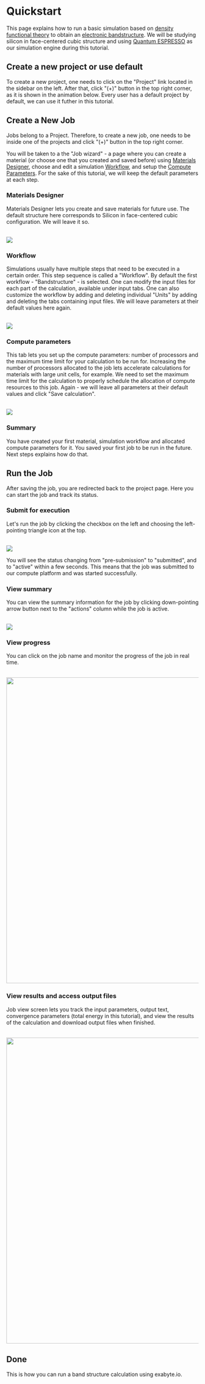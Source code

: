 <!-- TODO by MH revise and make sure content is up to date -->

# Quickstart

This page explains how to run a basic simulation based on [density functional theory](http://en.wikipedia.org/wiki/Density_functional_theory) to obtain an [electronic bandstructure](http://en.wikipedia.org/wiki/Electronic_band_structure). We will be studying silicon in face-centered cubic structure and using [Quantum ESPRESSO](quantum-espresso.org) as our simulation engine during this tutorial.

## Create a new project or use default

To create a new project, one needs to click on the "Project" link located in the sidebar on the left. After that, click "(+)" button in the top right corner, as it is shown in the animation below. Every user has a default project by default, we can use it futher in this tutorial.


## Create a New Job

Jobs belong to a Project. Therefore, to create a new job, one needs to be inside one of the projects and click "(+)" button in the top right corner.


You will be taken to a the "Job wizard" - a page where you can create a material (or choose one that you created and saved before) using [Materials Designer](), choose and edit a simulation [Workflow](), and setup the [Compute Parameters](). For the sake of this tutorial, we will keep the default parameters at each step.

### Materials Designer

Materials Designer lets you create and save materials for future use. The default structure here corresponds to Silicon in face-centered cubic
configuration. We will leave it so.

<br>
<img src="../images/job-create-material.gif">
<br>

### Workflow

Simulations usually have multiple steps that need to be executed in a certain order. This step sequence is called a "Workflow". By default the first workflow - "Bandstructure" - is selected. One can modify the input files for each part of the calculation,  available under input tabs. One can also customize the workflow by adding and deleting individual "Units" by adding and deleting the tabs containing input files. We will leave parameters at their default values here again.

<br>
<img src="../images/job-create-workflow.gif">
<br>

### Compute parameters

This tab lets you set up the compute parameters: number of processors and the maximum time limit for your calculation to be run for. Increasing the number of processors allocated to the job lets accelerate calculations for materials with large unit cells, for example. We need to set the maximum time limit for the calculation to properly schedule the allocation of compute resources to this job. Again - we will leave all parameters at their default values and click "Save calculation".

<br>
<img src="../images/job-create-compute.gif">
<br>

### Summary

You have created your first material, simulation workflow and allocated compute parameters for it. You saved your first job to be run in the future. Next steps explains how do that.

## Run the Job

After saving the job, you are redirected back to the project page. Here you can start the job and track its status.

### Submit for execution

Let's run the job by clicking the checkbox on the left and choosing the left-pointing triangle icon at the top.

<br>
<img src="../images/job-run-start.gif">
<br>

You will see the status changing from "pre-submission" to "submitted", and to "active" within a few seconds. This means that the job was submitted to our compute platform and was started successfully.

### View summary

You can view the summary information for the job by clicking down-pointing arrow button next to the "actions" column while the job is active.

<br>
<img src="../images/job-run-summary.gif">
<br>


### View progress

You can click on the job name and monitor the progress of the job in real time.

<br>
<img src="../images/job-run-status.gif" width="800">
<br>

### View results and access output files

Job view screen lets you track the input parameters, output text, convergence parameters (total energy in this tutorial), and view the results of the calculation and download output files when finished.

<br>
<img src="../images/job-run-results.gif" width="800">
<br>

## Done

This is how you can run a band structure calculation using exabyte.io.
